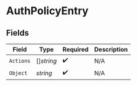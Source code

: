 # AuthPolicyEntry


## Fields

| Field              | Type               | Required           | Description        |
| ------------------ | ------------------ | ------------------ | ------------------ |
| `Actions`          | []*string*         | :heavy_check_mark: | N/A                |
| `Object`           | *string*           | :heavy_check_mark: | N/A                |